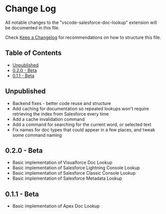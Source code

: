 # Change Log

All notable changes to the "vscode-salesforce-doc-lookup" extension will be documented in this file.

Check [Keep a Changelog](http://keepachangelog.com/) for recommendations on how to structure this file.

<!-- omit in toc -->
## Table of Contents
- [Unpublished](#unpublished)
- [0.2.0 - Beta](#020---beta)
- [0.1.1 - Beta](#011---beta)

## Unpublished
- Backend fixes - better code reuse and structure
- Add caching for documentation so repeated lookups won't require retrieving the index from Salesforce every time
- Add a cache invalidation command
- Add a command for searching for the current word, or selected text
- Fix names for doc types that could appear in a few places, and tweak some command naming

## 0.2.0 - Beta
- Basic implementation of Visualforce Doc Lookup
- Basic implementation of Salesforce Lightning Console Lookup
- Basic implementation of Salesforce Classic Console Lookup
- Basic implementation of Salesforce Metadata Lookup

## 0.1.1 - Beta

- Basic implementation of Apex Doc Lookup
